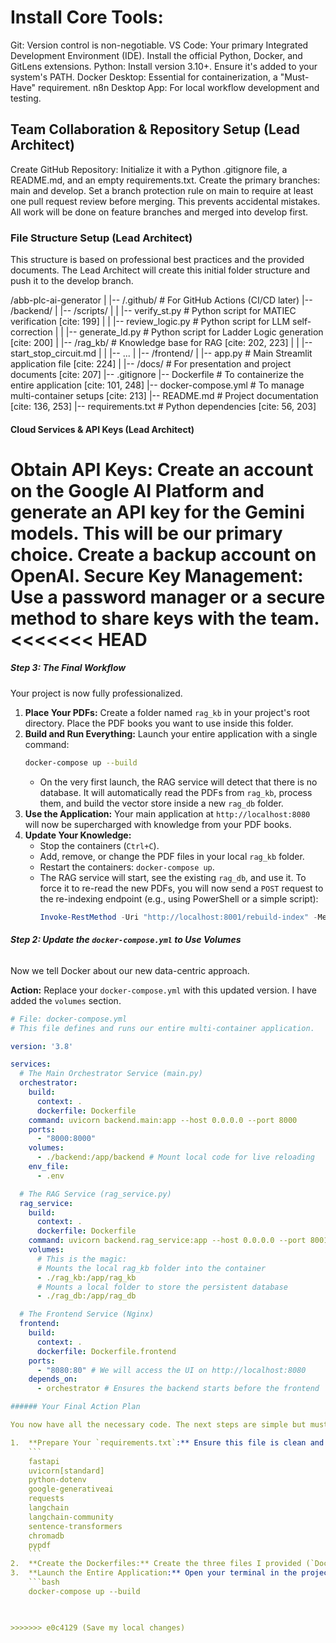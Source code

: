 # Install Core Tools:
Git: Version control is non-negotiable.
VS Code: Your primary Integrated Development Environment (IDE). Install the official Python, Docker, and GitLens extensions.
Python: Install version 3.10+. Ensure it's added to your system's PATH.
Docker Desktop: Essential for containerization, a "Must-Have" requirement.
n8n Desktop App: For local workflow development and testing.

## Team Collaboration & Repository Setup (Lead Architect)
Create GitHub Repository:
Initialize it with a Python 
.gitignore file, a README.md, and an empty requirements.txt.
Create the primary branches: 
main and develop.
Set a branch protection rule on 
main to require at least one pull request review before merging. This prevents accidental mistakes. All work will be done on feature branches and merged into
develop first.

### File Structure Setup (Lead Architect)
This structure is based on professional best practices and the provided documents. The Lead Architect will create this initial folder structure and push it to the develop branch.

/abb-plc-ai-generator
|
|-- /.github/           # For GitHub Actions (CI/CD later)
|-- /backend/
|   |-- /scripts/
|   |   |-- verify_st.py        # Python script for MATIEC verification [cite: 199]
|   |   |-- review_logic.py     # Python script for LLM self-correction
|   |   |-- generate_ld.py      # Python script for Ladder Logic generation [cite: 200]
|   |-- /rag_kb/              # Knowledge base for RAG [cite: 202, 223]
|   |   |-- start_stop_circuit.md
|   |   |-- ...
|
|-- /frontend/
|   |-- app.py                # Main Streamlit application file [cite: 224]
|
|-- /docs/                  # For presentation and project documents [cite: 207]
|-- .gitignore
|-- Dockerfile              # To containerize the entire application [cite: 101, 248]
|-- docker-compose.yml      # To manage multi-container setups [cite: 213]
|-- README.md               # Project documentation [cite: 136, 253]
|-- requirements.txt        # Python dependencies [cite: 56, 203]

#### Cloud Services & API Keys (Lead Architect)
Obtain API Keys:
Create an account on the 
Google AI Platform and generate an API key for the Gemini models. This will be our primary choice.
Create a backup account on 
OpenAI.
Secure Key Management:
Use a password manager or a secure method to share keys with the team. 
<<<<<<< HEAD
=======

##### **Step 3: The Final Workflow**

Your project is now fully professionalized.

1.  **Place Your PDFs:** Create a folder named `rag_kb` in your project's root directory. Place the PDF books you want to use inside this folder.
2.  **Build and Run Everything:** Launch your entire application with a single command:
    ```bash
    docker-compose up --build
    ```
    * On the very first launch, the RAG service will detect that there is no database. It will automatically read the PDFs from `rag_kb`, process them, and build the vector store inside a new `rag_db` folder.
3.  **Use the Application:** Your main application at `http://localhost:8080` will now be supercharged with knowledge from your PDF books.
4.  **Update Your Knowledge:**
    * Stop the containers (`Ctrl+C`).
    * Add, remove, or change the PDF files in your local `rag_kb` folder.
    * Restart the containers: `docker-compose up`.
    * The RAG service will start, see the existing `rag_db`, and use it. To force it to re-read the new PDFs, you will now send a `POST` request to the re-indexing endpoint (e.g., using PowerShell or a simple script):
        ```powershell
        Invoke-RestMethod -Uri "http://localhost:8001/rebuild-index" -Method POST
        

######  **Step 2: Update the `docker-compose.yml` to Use Volumes**

Now we tell Docker about our new data-centric approach.

**Action:** Replace your `docker-compose.yml` with this updated version. I have added the `volumes` section.

```yaml
# File: docker-compose.yml
# This file defines and runs our entire multi-container application.

version: '3.8'

services:
  # The Main Orchestrator Service (main.py)
  orchestrator:
    build:
      context: .
      dockerfile: Dockerfile
    command: uvicorn backend.main:app --host 0.0.0.0 --port 8000
    ports:
      - "8000:8000"
    volumes:
      - ./backend:/app/backend # Mount local code for live reloading
    env_file:
      - .env

  # The RAG Service (rag_service.py)
  rag_service:
    build:
      context: .
      dockerfile: Dockerfile
    command: uvicorn backend.rag_service:app --host 0.0.0.0 --port 8001
    volumes:
      # This is the magic:
      # Mounts the local rag_kb folder into the container
      - ./rag_kb:/app/rag_kb
      # Mounts a local folder to store the persistent database
      - ./rag_db:/app/rag_db

  # The Frontend Service (Nginx)
  frontend:
    build:
      context: .
      dockerfile: Dockerfile.frontend
    ports:
      - "8080:80" # We will access the UI on http://localhost:8080
    depends_on:
      - orchestrator # Ensures the backend starts before the frontend

###### Your Final Action Plan

You now have all the necessary code. The next steps are simple but must be done precisely.

1.  **Prepare Your `requirements.txt`:** Ensure this file is clean and contains all necessary packages. It should look something like this:
    ```
    fastapi
    uvicorn[standard]
    python-dotenv
    google-generativeai
    requests
    langchain
    langchain-community
    sentence-transformers
    chromadb
    pypdf
    ```
2.  **Create the Dockerfiles:** Create the three files I provided (`Dockerfile`, `Dockerfile.frontend`, `docker-compose.yml`) in your project's root directory.
3.  **Launch the Entire Application:** Open your terminal in the project root directory and run the single master command:
    ```bash
    docker-compose up --build
    


>>>>>>> e0c4129 (Save my local changes)
